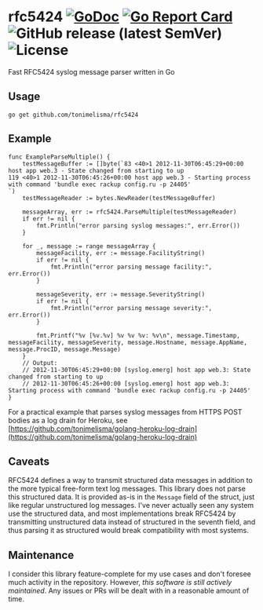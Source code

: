 # rfc5424 [![GoDoc](https://godoc.org/github.com/tonimelisma/rfc5424?status.svg)](https://pkg.go.dev/mod/github.com/tonimelisma/rfc5424) [![Go Report Card](http://goreportcard.com/badge/tonimelisma/rfc5424)](http://goreportcard.com/report/tonimelisma/rfc5424) ![GitHub release (latest SemVer)](https://img.shields.io/github/v/release/tonimelisma/rfc5424) ![License](https://img.shields.io/badge/license-MIT-blue.svg)
Fast RFC5424 syslog message parser written in Go

## Usage

```go get github.com/tonimelisma/rfc5424```

## Example

```
func ExampleParseMultiple() {
	testMessageBuffer := []byte(`83 <40>1 2012-11-30T06:45:29+00:00 host app web.3 - State changed from starting to up
119 <40>1 2012-11-30T06:45:26+00:00 host app web.3 - Starting process with command 'bundle exec rackup config.ru -p 24405'
`)
	testMessageReader := bytes.NewReader(testMessageBuffer)

	messageArray, err := rfc5424.ParseMultiple(testMessageReader)
	if err != nil {
		fmt.Println("error parsing syslog messages:", err.Error())
	}

	for _, message := range messageArray {
		messageFacility, err := message.FacilityString()
		if err != nil {
			fmt.Println("error parsing message facility:", err.Error())
		}

		messageSeverity, err := message.SeverityString()
		if err != nil {
			fmt.Println("error parsing message severity:", err.Error())
		}

		fmt.Printf("%v [%v.%v] %v %v %v: %v\n", message.Timestamp, messageFacility, messageSeverity, message.Hostname, message.AppName, message.ProcID, message.Message)
	}
	// Output:
	// 2012-11-30T06:45:29+00:00 [syslog.emerg] host app web.3: State changed from starting to up
    // 2012-11-30T06:45:26+00:00 [syslog.emerg] host app web.3: Starting process with command 'bundle exec rackup config.ru -p 24405'
}
```

For a practical example that parses syslog messages from HTTPS POST bodies as a 
log drain for Heroku, see [https://github.com/tonimelisma/golang-heroku-log-drain](https://github.com/tonimelisma/golang-heroku-log-drain)

## Caveats

RFC5424 defines a way to transmit structured data messages in addition to the more typical free-form text log messages.
This library does not parse this structured data. It is provided as-is in the ``Message`` field of the struct, just like
regular unstructured log messages. I've never actually seen any system use the structured data, and most implementations
break RFC5424 by transmitting unstructured data instead of structured in the seventh field, and thus parsing it as
structured would break compatibility with most systems.

## Maintenance

I consider this library feature-complete for my use cases and don't foresee much activity in the repository.
However, *this software is still actively maintained*. Any issues or PRs will be dealt with in a reasonable
amount of time.